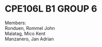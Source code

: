 # CPE106L B1 GROUP 6 <br />
Members: <br />
Ronduen, Rommel John <br />
Malatag, Mico Kent <br />
Manzanero, Jan Adrian <br />
